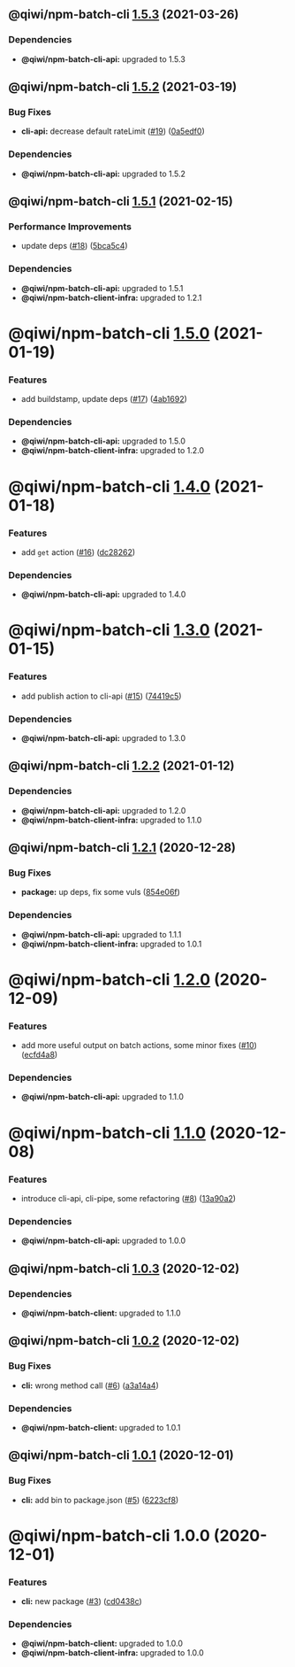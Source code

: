 ## @qiwi/npm-batch-cli [1.5.3](https://github.com/qiwi/npm-batch-action/compare/@qiwi/npm-batch-cli@1.5.2...@qiwi/npm-batch-cli@1.5.3) (2021-03-26)





### Dependencies

* **@qiwi/npm-batch-cli-api:** upgraded to 1.5.3

## @qiwi/npm-batch-cli [1.5.2](https://github.com/qiwi/npm-batch-action/compare/@qiwi/npm-batch-cli@1.5.1...@qiwi/npm-batch-cli@1.5.2) (2021-03-19)


### Bug Fixes

* **cli-api:** decrease default rateLimit ([#19](https://github.com/qiwi/npm-batch-action/issues/19)) ([0a5edf0](https://github.com/qiwi/npm-batch-action/commit/0a5edf0990e676b7ddf3a18ab1899c15c78354fe))





### Dependencies

* **@qiwi/npm-batch-cli-api:** upgraded to 1.5.2

## @qiwi/npm-batch-cli [1.5.1](https://github.com/qiwi/npm-batch-action/compare/@qiwi/npm-batch-cli@1.5.0...@qiwi/npm-batch-cli@1.5.1) (2021-02-15)


### Performance Improvements

* update deps ([#18](https://github.com/qiwi/npm-batch-action/issues/18)) ([5bca5c4](https://github.com/qiwi/npm-batch-action/commit/5bca5c4607054f37776625396d1b4a473daabc01))





### Dependencies

* **@qiwi/npm-batch-cli-api:** upgraded to 1.5.1
* **@qiwi/npm-batch-client-infra:** upgraded to 1.2.1

# @qiwi/npm-batch-cli [1.5.0](https://github.com/qiwi/npm-batch-action/compare/@qiwi/npm-batch-cli@1.4.0...@qiwi/npm-batch-cli@1.5.0) (2021-01-19)


### Features

* add buildstamp, update deps ([#17](https://github.com/qiwi/npm-batch-action/issues/17)) ([4ab1692](https://github.com/qiwi/npm-batch-action/commit/4ab16921056b5569450bf099086e43a2265eb6e4))





### Dependencies

* **@qiwi/npm-batch-cli-api:** upgraded to 1.5.0
* **@qiwi/npm-batch-client-infra:** upgraded to 1.2.0

# @qiwi/npm-batch-cli [1.4.0](https://github.com/qiwi/npm-batch-action/compare/@qiwi/npm-batch-cli@1.3.0...@qiwi/npm-batch-cli@1.4.0) (2021-01-18)


### Features

* add `get` action ([#16](https://github.com/qiwi/npm-batch-action/issues/16)) ([dc28262](https://github.com/qiwi/npm-batch-action/commit/dc28262d2e3389b4fa66f2238dbb1a8703f3bc88))





### Dependencies

* **@qiwi/npm-batch-cli-api:** upgraded to 1.4.0

# @qiwi/npm-batch-cli [1.3.0](https://github.com/qiwi/npm-batch-action/compare/@qiwi/npm-batch-cli@1.2.2...@qiwi/npm-batch-cli@1.3.0) (2021-01-15)


### Features

* add publish action to cli-api ([#15](https://github.com/qiwi/npm-batch-action/issues/15)) ([74419c5](https://github.com/qiwi/npm-batch-action/commit/74419c54664a577ed51eb42e8c660ce4fb91bbbf))





### Dependencies

* **@qiwi/npm-batch-cli-api:** upgraded to 1.3.0

## @qiwi/npm-batch-cli [1.2.2](https://github.com/qiwi/npm-batch-action/compare/@qiwi/npm-batch-cli@1.2.1...@qiwi/npm-batch-cli@1.2.2) (2021-01-12)





### Dependencies

* **@qiwi/npm-batch-cli-api:** upgraded to 1.2.0
* **@qiwi/npm-batch-client-infra:** upgraded to 1.1.0

## @qiwi/npm-batch-cli [1.2.1](https://github.com/qiwi/npm-batch-action/compare/@qiwi/npm-batch-cli@1.2.0...@qiwi/npm-batch-cli@1.2.1) (2020-12-28)


### Bug Fixes

* **package:** up deps, fix some vuls ([854e06f](https://github.com/qiwi/npm-batch-action/commit/854e06fb697da98574fff619d1039cd2b5bebda0))





### Dependencies

* **@qiwi/npm-batch-cli-api:** upgraded to 1.1.1
* **@qiwi/npm-batch-client-infra:** upgraded to 1.0.1

# @qiwi/npm-batch-cli [1.2.0](https://github.com/qiwi/npm-batch-action/compare/@qiwi/npm-batch-cli@1.1.0...@qiwi/npm-batch-cli@1.2.0) (2020-12-09)


### Features

* add more useful output on batch actions, some minor fixes ([#10](https://github.com/qiwi/npm-batch-action/issues/10)) ([ecfd4a8](https://github.com/qiwi/npm-batch-action/commit/ecfd4a8aaf4ca9e39f5f8f8de9c61b9d6f9acae6))





### Dependencies

* **@qiwi/npm-batch-cli-api:** upgraded to 1.1.0

# @qiwi/npm-batch-cli [1.1.0](https://github.com/qiwi/npm-batch-action/compare/@qiwi/npm-batch-cli@1.0.3...@qiwi/npm-batch-cli@1.1.0) (2020-12-08)


### Features

* introduce cli-api, cli-pipe, some refactoring ([#8](https://github.com/qiwi/npm-batch-action/issues/8)) ([13a90a2](https://github.com/qiwi/npm-batch-action/commit/13a90a2f4c40b12106f5ad7bc322b9c0171ed337))





### Dependencies

* **@qiwi/npm-batch-cli-api:** upgraded to 1.0.0

## @qiwi/npm-batch-cli [1.0.3](https://github.com/qiwi/npm-batch-action/compare/@qiwi/npm-batch-cli@1.0.2...@qiwi/npm-batch-cli@1.0.3) (2020-12-02)





### Dependencies

* **@qiwi/npm-batch-client:** upgraded to 1.1.0

## @qiwi/npm-batch-cli [1.0.2](https://github.com/qiwi/npm-batch-action/compare/@qiwi/npm-batch-cli@1.0.1...@qiwi/npm-batch-cli@1.0.2) (2020-12-02)


### Bug Fixes

* **cli:** wrong method call ([#6](https://github.com/qiwi/npm-batch-action/issues/6)) ([a3a14a4](https://github.com/qiwi/npm-batch-action/commit/a3a14a407f189ab482604060310d2fe3f054cbeb))





### Dependencies

* **@qiwi/npm-batch-client:** upgraded to 1.0.1

## @qiwi/npm-batch-cli [1.0.1](https://github.com/qiwi/npm-batch-action/compare/@qiwi/npm-batch-cli@1.0.0...@qiwi/npm-batch-cli@1.0.1) (2020-12-01)


### Bug Fixes

* **cli:** add bin to package.json ([#5](https://github.com/qiwi/npm-batch-action/issues/5)) ([6223cf8](https://github.com/qiwi/npm-batch-action/commit/6223cf89ea22ff29b578634c9fd11ac7f6e2c9b2))

# @qiwi/npm-batch-cli 1.0.0 (2020-12-01)


### Features

* **cli:** new package ([#3](https://github.com/qiwi/npm-batch-action/issues/3)) ([cd0438c](https://github.com/qiwi/npm-batch-action/commit/cd0438c30296bfdaded67fc45e82dab478374d9b))





### Dependencies

* **@qiwi/npm-batch-client:** upgraded to 1.0.0
* **@qiwi/npm-batch-client-infra:** upgraded to 1.0.0
